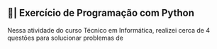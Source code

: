 ## 📑| Exercício de Programação com Python

  Nessa atividade do curso Técnico em Informática, realizei cerca de 4 questões para solucionar problemas de
  

